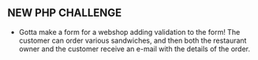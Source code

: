## NEW PHP CHALLENGE
- Gotta make a form for a webshop adding validation to the form!
The customer can order various sandwiches, and then both the restaurant owner and the customer receive an e-mail with the details of the order. 

